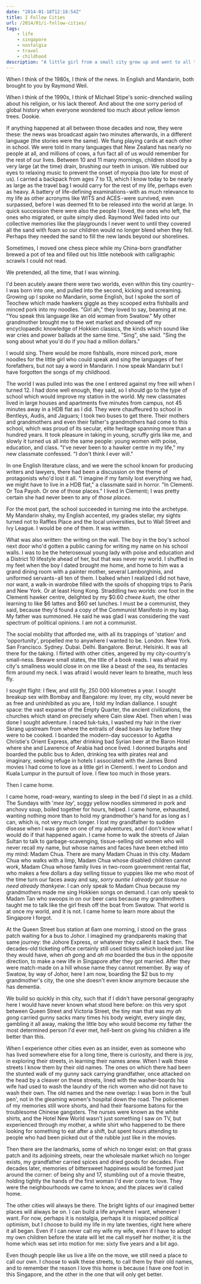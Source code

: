 ```yaml
---
date: "2014-01-18T12:18:54Z"
title: I Follow Cities
url: /2014/01/i-follow-cities/
tags: 
    - life
    - singapore
    - nostalgia
    - travel
    - childhood
description: "A little girl from a small city grew up and went to all the cities."
---
```


When I think of the 1980s, I think of the news. In English and Mandarin, both brought to you by Raymond Weil.

When I think of the 1990s, I think of Michael Stipe's sonic-drenched wailing about his religion, or his lack thereof. And about the one sorry period of global history when everyone wondered too much about yellow lemon trees. Dookie.

If anything happened at all between those decades and now, they were these: the news was broadcast again two minutes afterwards, in a different language (the stories were the same). We flung playing cards at each other in school. We were told in many languages that New Zealand has nearly no people at all, and millions of cows, a fun fact all of us would remember for the rest of our lives. Between 10 and 11 many mornings, children stood by a very large (at the time) drain, brushing our teeth in unison. We rubbed our eyes to relaxing music to prevent the onset of myopia (too late for most of us). I carried a backpack from ages 7 to 13, which I know today to be nearly as large as the travel bag I would carry for the rest of my life, perhaps even as heavy. A battery of life-defining examinations - with as much relevance to my life as other acronyms like WITS and ACES - were survived, even surpassed, before I was deemed fit to be released into the world at large. In quick succession there were also the people I loved, the ones who left, the ones who migrated, or quite simply died. Raymond Weil faded into our collective memories like the playgrounds I never went to until they covered all the sand with foam so our children would no longer bleed when they fell. Perhaps they needed the sand to fill the new lands beyond our shorelines.

Sometimes, I moved one chess piece while my China-born grandfather brewed a pot of tea and filled out his little notebook with calligraphic scrawls I could not read.

We pretended, all the time, that I was winning.

I'd been acutely aware there were two worlds, even within this tiny country - I was born into one, and pulled into the second, kicking and screaming. Growing up I spoke no Mandarin, some English, but I spoke the sort of Teochew which made hawkers giggle as they scooped extra fishballs and minced pork into my noodles. "Girl ah," they loved to say, beaming at me. "You speak this language like an old woman from Swatow." My other grandmother brought me to the wet market and showed off my encyclopaedic knowledge of Hokkien classics, the kinds which sound like war cries and power ballads at the same time. "Sing", she said. "Sing the song about what you'd do if you had a million dollars."

I would sing. There would be more fishballs, more minced pork, more noodles for the little girl who could speak and sing the languages of her forefathers, but not say a word in Mandarin. I now speak Mandarin but I have forgotten the songs of my childhood.

The world I was pulled into was the one I entered against my free will when I turned 12. I had done well enough, they said, so I should go to the type of school which would improve my station in the world. My new classmates lived in large houses and apartments five minutes from campus, not 45 minutes away in a HDB flat as I did. They were chauffeured to school in Bentleys, Audis, and Jaguars; I took two buses to get there. Their mothers and grandmothers and even their father's grandmothers had come to this school, which was proud of its secular, elite heritage spanning more than a hundred years. It took pleasure in taking in young, scruffy girls like me, and slowly it turned us all into the same people: young women with poise, education, and class. "I've never been to a hawker centre in my life," my new classmate confessed. "I don't think I ever will."

In one English literature class, and we were the school known for producing writers and lawyers, there had been a discussion on the theme of protagonists who'd lost it all. "I imagine if my family lost everything we had, we might have to live in a HDB flat," a classmate said in horror. "In Clementi. Or Toa Payoh. Or one of those places." I lived in Clementi; I was pretty certain she had never been to any of _those places_.

For the most part, the school succeeded in turning me into the archetype. My Mandarin shaky, my English accented, my grades stellar, my sights turned not to Raffles Place and the local universities, but to Wall Street and Ivy League. I would be one of them. It was written.

What was also written: the writing on the wall. The boy in the boy's school next door who'd gotten a public caning for writing my name on his school walls. I was to be the heterosexual young lady with poise and education and a District 10 lifestyle ahead of her, but that was never my world. I shuffled in my feet when the boy I dated brought me home, and home to him was a grand dining room with a painter mother, several Lamborghinis, and uniformed servants - all ten of them. I balked when I realized I did not have, nor want, a walk-in wardrobe filled with the spoils of shopping trips to Paris and New York. Or at least Hong Kong. Straddling two worlds: one foot in the Clementi hawker centre, delighted by my $0.60 _chwee kueh_, the other learning to like $6 lattes and $60 set lunches. I must be a communist, they said, because they'd found a copy of the Communist Manifesto in my bag. My father was summoned. He said he was glad I was considering the vast spectrum of political opinions. I am not a communist.

The social mobility that afforded me, with all its trappings of 'station' and 'opportunity', propelled me to anywhere I wanted to be. London. New York. San Francisco. Sydney. Dubai. Delhi. Bangalore. Beirut. Helsinki. It was all there for the taking. I flirted with other cities, angered by my city-country's small-ness. Beware small states, the title of a book reads. I was afraid my city's smallness would close in on me like a beast of the sea, its tentacles firm around my neck. I was afraid I would never learn to breathe, much less fly.

I sought flight: I flew, and still fly, 250 000 kilometres a year. I sought breakup sex with Bombay and Bangalore: my lover, my city, would never be as free and uninhibited as you are, I told my Indian dalliance. I sought space: the vast expanse of the Empty Quarter, the ancient civilizations, the churches which stand on precisely where Cain slew Abel. Then when I was done I sought adventure. I raced tuk-tuks, I washed my hair in the river Skrang upstream from where the entrails of dead boars lay before they were to be cooked. I boarded the modern-day successor to Agatha Christie's Orient Express, after drinking bad Syrian beer at the Baron Hotel where she and Lawrence of Arabia had once lived. I donned burqahs and boarded the public bus to Aden, drinking tea with pirates real and imaginary, seeking refuge in hotels I associated with the James Bond movies I had come to love as a little girl in Clementi. I went to London and Kuala Lumpur in the pursuit of love. I flew too much in those years.

Then I came home.

I came home, road-weary, wanting to sleep in the bed I'd slept in as a child. The Sundays with '_mee lay_', soggy yellow noodles simmered in pork and anchovy soup, boiled together for hours, helped. I came home, exhausted, wanting nothing more than to hold my grandmother's hand for as long as I can, which is, not very much longer. I lost my grandfather to sudden disease when I was gone on one of my adventures, and I don't know what I would do if that happened again. I came home to walk the streets of Jalan Sultan to talk to garbage-scavenging, tissue-selling old women who will never recall my name, but whose names and faces have been etched into my mind: Madam Chua. There are many Madam Chuas in this city. Madam Chua who walks with a limp, Madam Chua whose disabled children cannot work, Madam Chua whose family lives in two-room government rental flat, who makes a few dollars a day selling tissue to yuppies like me who most of the time turn our faces away and say, _sorry auntie I already got tissue no need already thankyew_. I can only speak to Madam Chua because my grandmothers made me sing Hokkien songs on demand. I can only speak to Madam Tan who swoops in on our beer cans because my grandmothers taught me to talk like the girl fresh off the boat from Swatow. That world is at once my world, and it is not. I came home to learn more about the Singapore I forgot.

At the Queen Street bus station at 6am one morning, I stood on the grass patch waiting for a bus to Johor. I imagined my grandparents making that same journey: the Johore Express, or whatever they called it back then. The decades-old ticketing office certainly still used tickets which looked just like they would have, when _ah gong_ and _ah ma_ boarded the bus in the opposite direction, to make a new life in Singapore after they got married. After they were match-made on a hill whose name they cannot remember. By way of Swatow, by way of Johor, here I am now, boarding the $2 bus to my grandmother's city, the one she doesn't even know anymore because she has dementia.

We build so quickly in this city, such that if I didn't have personal geography here I would have never known what stood here before: on this very spot between Queen Street and Victoria Street, the tiny man that was my _ah gong_ carried gunny sacks many times his body weight, every single day, gambling it all away, making the little boy who would become my father the most determined person I'd ever met, hell-bent on giving his children a life better than this.

When I experience other cities even as an insider, even as someone who has lived somewhere else for a long time, there is curiosity, and there is joy, in exploring their streets, in learning their names anew. When I walk these streets I know them by their old names. The ones on which there had been the stunted walk of my gunny sack carrying grandfather, once attacked on the head by a cleaver on these streets, lined with the washer-boards his wife had used to wash the laundry of the rich women who did not have to wash their own. The old names and the new overlap: I was born in the 'bull pen', not in the gleaming women's hospital down the road. The policemen of my memories still wore shorts, and had their fearsome batons for the troublesome Chinese gangsters. The nurses were known as the white shirts, and the Hotel New World wasn't just something I saw on TV, but experienced through my mother, a white shirt who happened to be there looking for something to eat after a shift, but spent hours attending to people who had been picked out of the rubble just like in the movies.

Then there are the landmarks, some of which no longer exist: on that grass patch and its adjoining streets, near the wholesale market which no longer exists, my grandfather carried spices and dried goods for decades. Five decades later, memories of bittersweet happiness would be formed just around the corner: of being shy and 17, stumbling out of a movie theatre, holding tightly the hands of the first woman I'd ever come to love. They were the neighbourhoods we came to know, and the places we'd called home.

The other cities will always be there. The bright lights of our imagined better places will always be on. I can build a life anywhere I want, whenever I want. For now, perhaps it is nostalgia, perhaps it is misplaced political optimism, but I choose to build my life in my late twenties, right here where it all began. Even if I can never call my wife my wife, even if I have to adopt my own children before the state will let me call myself her mother, it is the home which was set into motion for me: sixty five years and a bit ago.

Even though people like us live a life on the move, we still need a place to call our own. I choose to walk these streets, to call them by their old names, and to remember the reason I love this home is because I have one foot in this Singapore, and the other in the one that will only get better.
